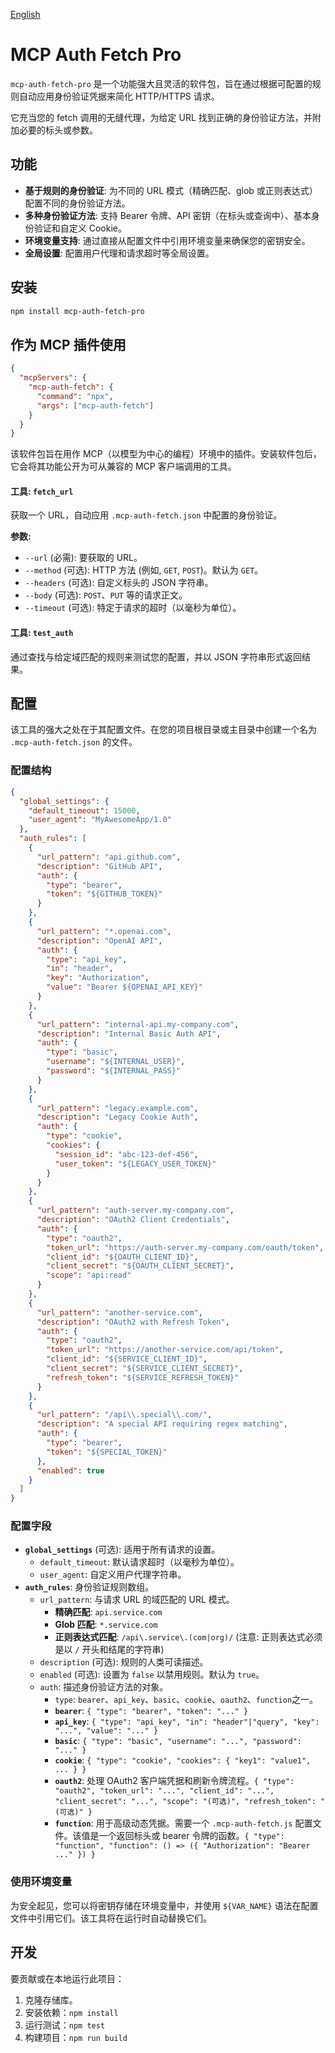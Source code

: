[English](./README.md)

# MCP Auth Fetch Pro

`mcp-auth-fetch-pro` 是一个功能强大且灵活的软件包，旨在通过根据可配置的规则自动应用身份验证凭据来简化 HTTP/HTTPS 请求。

它充当您的 fetch 调用的无缝代理，为给定 URL 找到正确的身份验证方法，并附加必要的标头或参数。

## 功能

- **基于规则的身份验证**: 为不同的 URL 模式（精确匹配、glob 或正则表达式）配置不同的身份验证方法。
- **多种身份验证方法**: 支持 Bearer 令牌、API 密钥（在标头或查询中）、基本身份验证和自定义 Cookie。
- **环境变量支持**: 通过直接从配置文件中引用环境变量来确保您的密钥安全。
- **全局设置**: 配置用户代理和请求超时等全局设置。

## 安装

```bash
npm install mcp-auth-fetch-pro
```

## 作为 MCP 插件使用

```json
{
  "mcpServers": {
    "mcp-auth-fetch": {
      "command": "npx",
      "args": ["mcp-auth-fetch"]
    }
  }
}
```

该软件包旨在用作 MCP（以模型为中心的编程）环境中的插件。安装软件包后，它会将其功能公开为可从兼容的 MCP 客户端调用的工具。

#### 工具: `fetch_url`

获取一个 URL，自动应用 `.mcp-auth-fetch.json` 中配置的身份验证。

**参数:**

- `--url` (必需): 要获取的 URL。
- `--method` (可选): HTTP 方法 (例如, `GET`, `POST`)。默认为 `GET`。
- `--headers` (可选): 自定义标头的 JSON 字符串。
- `--body` (可选): `POST`、`PUT` 等的请求正文。
- `--timeout` (可选): 特定于请求的超时（以毫秒为单位）。

#### 工具: `test_auth`

通过查找与给定域匹配的规则来测试您的配置，并以 JSON 字符串形式返回结果。

## 配置

该工具的强大之处在于其配置文件。在您的项目根目录或主目录中创建一个名为 `.mcp-auth-fetch.json` 的文件。

### 配置结构

```json
{
  "global_settings": {
    "default_timeout": 15000,
    "user_agent": "MyAwesomeApp/1.0"
  },
  "auth_rules": [
    {
      "url_pattern": "api.github.com",
      "description": "GitHub API",
      "auth": {
        "type": "bearer",
        "token": "${GITHUB_TOKEN}"
      }
    },
    {
      "url_pattern": "*.openai.com",
      "description": "OpenAI API",
      "auth": {
        "type": "api_key",
        "in": "header",
        "key": "Authorization",
        "value": "Bearer ${OPENAI_API_KEY}"
      }
    },
    {
      "url_pattern": "internal-api.my-company.com",
      "description": "Internal Basic Auth API",
      "auth": {
        "type": "basic",
        "username": "${INTERNAL_USER}",
        "password": "${INTERNAL_PASS}"
      }
    },
    {
      "url_pattern": "legacy.example.com",
      "description": "Legacy Cookie Auth",
      "auth": {
        "type": "cookie",
        "cookies": {
          "session_id": "abc-123-def-456",
          "user_token": "${LEGACY_USER_TOKEN}"
        }
      }
    },
    {
      "url_pattern": "auth-server.my-company.com",
      "description": "OAuth2 Client Credentials",
      "auth": {
        "type": "oauth2",
        "token_url": "https://auth-server.my-company.com/oauth/token",
        "client_id": "${OAUTH_CLIENT_ID}",
        "client_secret": "${OAUTH_CLIENT_SECRET}",
        "scope": "api:read"
      }
    },
    {
      "url_pattern": "another-service.com",
      "description": "OAuth2 with Refresh Token",
      "auth": {
        "type": "oauth2",
        "token_url": "https://another-service.com/api/token",
        "client_id": "${SERVICE_CLIENT_ID}",
        "client_secret": "${SERVICE_CLIENT_SECRET}",
        "refresh_token": "${SERVICE_REFRESH_TOKEN}"
      }
    },
    {
      "url_pattern": "/api\\.special\\.com/",
      "description": "A special API requiring regex matching",
      "auth": {
        "type": "bearer",
        "token": "${SPECIAL_TOKEN}"
      },
      "enabled": true
    }
  ]
}
```

### 配置字段

- **`global_settings`** (可选): 适用于所有请求的设置。
  - `default_timeout`: 默认请求超时（以毫秒为单位）。
  - `user_agent`: 自定义用户代理字符串。
- **`auth_rules`**: 身份验证规则数组。
  - `url_pattern`: 与请求 URL 的域匹配的 URL 模式。
    - **精确匹配**: `api.service.com`
    - **Glob 匹配**: `*.service.com`
    - **正则表达式匹配**: `/api\.service\.(com|org)/` (注意: 正则表达式必须是以 `/` 开头和结尾的字符串)
  - `description` (可选): 规则的人类可读描述。
  - `enabled` (可选): 设置为 `false` 以禁用规则。默认为 `true`。
  - `auth`: 描述身份验证方法的对象。
    - `type`: `bearer`、`api_key`、`basic`、`cookie`、`oauth2`、`function`之一。
    - **`bearer`**: `{ "type": "bearer", "token": "..." }`
    - **`api_key`**: `{ "type": "api_key", "in": "header"|"query", "key": "...", "value": "..." }`
    - **`basic`**: `{ "type": "basic", "username": "...", "password": "..." }`
    - **`cookie`**: `{ "type": "cookie", "cookies": { "key1": "value1", ... } }`
    - **`oauth2`**: 处理 OAuth2 客户端凭据和刷新令牌流程。`{ "type": "oauth2", "token_url": "...", "client_id": "...", "client_secret": "...", "scope": "(可选)", "refresh_token": "(可选)" }`
    - **`function`**: 用于高级动态凭据。需要一个 `.mcp-auth-fetch.js` 配置文件。该值是一个返回标头或 bearer 令牌的函数。`{ "type": "function", "function": () => ({ "Authorization": "Bearer ..." }) }`

### 使用环境变量

为安全起见，您可以将密钥存储在环境变量中，并使用 `${VAR_NAME}` 语法在配置文件中引用它们。该工具将在运行时自动替换它们。

## 开发

要贡献或在本地运行此项目：

1.  克隆存储库。
2.  安装依赖：`npm install`
3.  运行测试：`npm test`
4.  构建项目：`npm run build`
